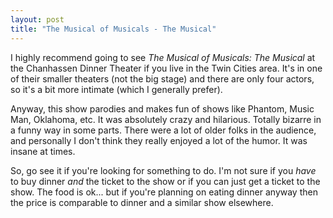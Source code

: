 ```yaml
---
layout: post
title: "The Musical of Musicals - The Musical"
---
```


<p>I highly recommend going to see <em>The Musical of Musicals: The Musical</em> at the Chanhassen Dinner Theater if you live in the Twin Cities area.  It's in one of their smaller theaters (not the big stage) and there are only four actors, so it's a bit more intimate (which I generally prefer).  </p>
  
<p>Anyway, this show parodies and makes fun of shows like Phantom, Music Man, Oklahoma, etc.  It was absolutely crazy and hilarious.  Totally bizarre in a funny way in some parts.  There were a lot of older folks in the audience, and personally I don't think they really enjoyed a lot of the humor.  It was insane at times.  </p>
  
<p>So, go see it if you're looking for something to do.  I'm not sure if you <em>have</em> to buy dinner <em>and</em> the ticket to the show or if you can just get a ticket to the show.  The food is ok...  but if you're planning on eating dinner anyway then the price is comparable to dinner and a similar show elsewhere.  </p>
 
